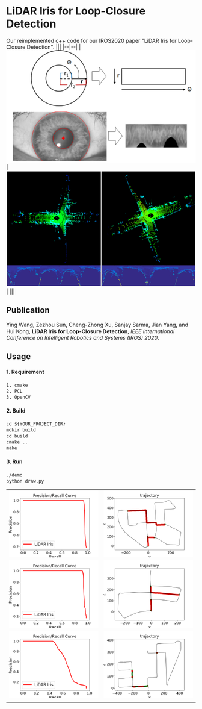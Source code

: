 # LiDAR Iris for Loop-Closure Detection

Our reimplemented c++ code for our IROS2020 paper "LiDAR Iris for Loop-Closure Detection".
|||
|--|--|
|![](./img/iris_1.png) | ![](./img/lidarIris.png)|
|||
## Publication

Ying Wang, Zezhou Sun, Cheng-Zhong Xu, Sanjay Sarma, Jian Yang, and Hui Kong, **LiDAR Iris for Loop-Closure Detection**, _IEEE International Conference on Intelligent Robotics and Systems (IROS) 2020_. 


## Usage
#### 1. Requirement
```
1. cmake
2. PCL
3. OpenCV
```

#### 2. Build
```
cd ${YOUR_PROJECT_DIR}
mdkir build
cd build
cmake ..
make
```

#### 3. Run
```
./demo
python draw.py
```
|||
|--|--|
|![](./img/00pr.png) | ![](./img/00traj.png)|
|![](./img/05pr.png) | ![](./img/05traj.png)|
|![](./img/08pr.png) | ![](./img/08traj.png)|
|||